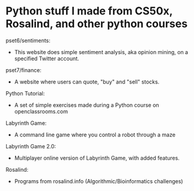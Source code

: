 # Python stuff I made from CS50x, Rosalind, and other python courses


pset6/sentiments:
  - This website does simple sentiment analysis, aka opinion mining, on a specified Twitter account.

pset7/finance:
  - A website where users can quote, "buy" and "sell" stocks.

Python Tutorial:
  - A set of simple exercises made during a Python course on openclassrooms.com

Labyrinth Game:
  - A command line game where you control a robot through a maze

Labyrinth Game 2.0:
  - Multiplayer online version of Labyrinth Game, with added features.

Rosalind:
  - Programs from rosalind.info (Algorithmic/Bioinformatics challenges)
